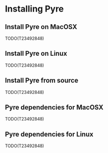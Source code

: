 # Installing Pyre

## Install Pyre on MacOSX
TODO(T23492848)

## Install Pyre on Linux
TODO(T23492848)

## Install Pyre from source
TODO(T23492848)

## Pyre dependencies for MacOSX
TODO(T23492848)

## Pyre dependencies for Linux
TODO(T23492848)
